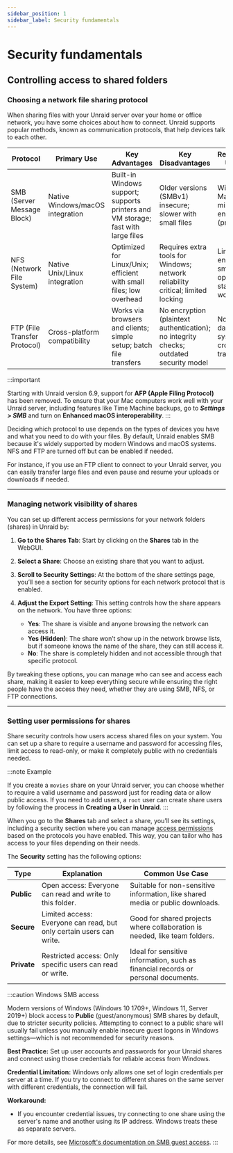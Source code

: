 ```yaml
---
sidebar_position: 1
sidebar_label: Security fundamentals
---
```


# Security fundamentals

## Controlling access to shared folders

### Choosing a network file sharing protocol

When sharing files with your Unraid server over your home or office network, you have some choices about how to connect. Unraid supports popular methods, known as communication protocols, that help devices talk to each other.

| Protocol                  | Primary Use                         | Key Advantages                                                                 | Key Disadvantages                                                      | Recommended Use Cases                             |
|---------------------------|-------------------------------------|-------------------------------------------------------------------------------|------------------------------------------------------------------------|---------------------------------------------------|
| SMB (Server Message Block)| Native Windows/macOS integration    | Built-in Windows support; supports printers and VM storage; fast with large files | Older versions (SMBv1) insecure; slower with small files               | Windows and Mac networks; mixed resource environments (printers, VMs) |
| NFS (Network File System) | Native Unix/Linux integration       | Optimized for Linux/Unix; efficient with small files; low overhead            | Requires extra tools for Windows; network reliability critical; limited locking | Linux and Unix environments; small file operations; static data workloads |
| FTP (File Transfer Protocol)| Cross-platform compatibility      | Works via browsers and clients; simple setup; batch file transfers            | No encryption (plaintext authentication); no integrity checks; outdated security model | Non-sensitive data; legacy systems; quick cross-OS transfers |

:::important

Starting with Unraid version 6.9, support for **AFP (Apple Filing Protocol)** has been removed. To ensure that your Mac computers work well with your Unraid server, including features like Time Machine backups, go to ***Settings > SMB*** and turn on **Enhanced macOS interoperability**.
:::

Deciding which protocol to use depends on the types of devices you have and what you need to do with your files. By default, Unraid enables SMB because it's widely supported by modern Windows and macOS systems. NFS and FTP are turned off but can be enabled if needed.

For instance, if you use an FTP client to connect to your Unraid server, you can easily transfer large files and even pause and resume your uploads or downloads if needed.

---

### Managing network visibility of shares

You can set up different access permissions for your network folders (shares) in Unraid by: 

1. **Go to the Shares Tab**: Start by clicking on the **Shares** tab in the WebGUI.

2. **Select a Share**: Choose an existing share that you want to adjust.

3. **Scroll to Security Settings**: At the bottom of the share settings page, you’ll see a section for security options for each network protocol that is enabled.

4. **Adjust the Export Setting**: This setting controls how the share appears on the network. You have three options:

   - **Yes**: The share is visible and anyone browsing the network can access it.
   - **Yes (Hidden)**: The share won’t show up in the network browse lists, but if someone knows the name of the share, they can still access it.
   - **No**: The share is completely hidden and not accessible through that specific protocol.

By tweaking these options, you can manage who can see and access each share, making it easier to keep everything secure while ensuring the right people have the access they need, whether they are using SMB, NFS, or FTP connections.

---

### Setting user permissions for shares

Share security controls how users access shared files on your system. You can set up a share to require a username and password for accessing files, limit access to read-only, or make it completely public with no credentials needed.

:::note Example

If you create a `movies` share on your Unraid server, you can choose whether to require a valid username and password just for reading data or allow public access. If you need to add users, a `root` user can create share users by following the process in **Creating a User in Unraid**.
:::

When you go to the **Shares** tab and select a share, you’ll see its settings, including a security section where you can manage [access permissions](#configuring-share-visibility) based on the protocols you have enabled. This way, you can tailor who has access to your files depending on their needs.

The **Security** setting has the following options:

| Type       | Explanation                                                     | Common Use Case                                                |
|------------|-----------------------------------------------------------------|---------------------------------------------------------------|
| **Public** | Open access: Everyone can read and write to this folder.       | Suitable for non-sensitive information, like shared media or public downloads. |
| **Secure** | Limited access: Everyone can read, but only certain users can write. | Good for shared projects where collaboration is needed, like team folders. |
| **Private**| Restricted access: Only specific users can read or write.      | Ideal for sensitive information, such as financial records or personal documents. |

:::caution Windows SMB access

Modern versions of Windows (Windows 10 1709+, Windows 11, Server 2019+) block access to **Public** (guest/anonymous) SMB shares by default, due to stricter security policies. Attempting to connect to a public share will usually fail unless you manually enable insecure guest logons in Windows settings—which is not recommended for security reasons.

**Best Practice:** Set up user accounts and passwords for your Unraid shares and connect using those credentials for reliable access from Windows.

**Credential Limitation:** Windows only allows one set of login credentials per server at a time. If you try to connect to different shares on the same server with different credentials, the connection will fail.

**Workaround:**  
- If you encounter credential issues, try connecting to one share using the server's name and another using its IP address. Windows treats these as separate servers.

For more details, see [Microsoft's documentation on SMB guest access](https://learn.microsoft.com/en-us/windows-server/storage/file-server/enable-insecure-guest-logons-smb2-and-smb3).
:::
